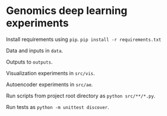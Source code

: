 Genomics deep learning experiments
=================================


Install requirements using `pip`.
`pip install -r requirements.txt`

Data and inputs in `data`.

Outputs to `outputs`.

Visualization experiments in `src/vis`.

Autoencoder experiments in `src/ae`.

Run scripts from project root directory as `python src/**/*.py`.

Run tests as `python -m unittest discover`.